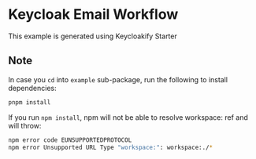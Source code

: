 # Keycloak Email Workflow

This example is generated using Keycloakify Starter

## Note

In case you `cd` into `example` sub-package, run the following to install dependencies:

```bash
pnpm install
```

If you run `npm install`, npm will not be able to resolve workspace: ref and will throw:

```bash
npm error code EUNSUPPORTEDPROTOCOL
npm error Unsupported URL Type "workspace:": workspace:./*
```
